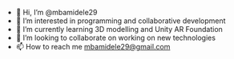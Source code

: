 - 👋 Hi, I’m @mbamidele29
- 👀 I’m interested in programming and collaborative development
- 🌱 I’m currently learning 3D modelling and Unity AR Foundation
- 💞️ I’m looking to collaborate on working on new technologies
- 📫 How to reach me mbamidele29@gmail.com

<!---
mbamidele29/mbamidele29 is a ✨ special ✨ repository because its `README.md` (this file) appears on your GitHub profile.
You can click the Preview link to take a look at your changes.
--->
